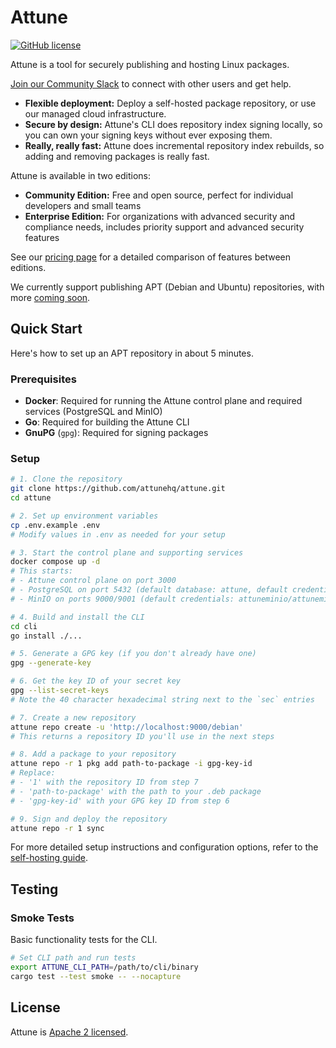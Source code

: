 # Attune
[![GitHub license](https://img.shields.io/badge/license-Apache%202.0-blue.svg)](https://github.com/attunehq/attune/blob/main/LICENSE)

Attune is a tool for securely publishing and hosting Linux packages.

[Join our Community Slack](https://join.slack.com/t/attunecommunityslack/shared_invite/zt-33fmjoepy-w5HUiI6P44G15QJlvYhQiw) to connect with other users and get help.

- **Flexible deployment:** Deploy a self-hosted package repository, or use our managed cloud infrastructure.
- **Secure by design:** Attune's CLI does repository index signing locally, so you can own your signing keys without ever exposing them.
- **Really, really fast:** Attune does incremental repository index rebuilds, so adding and removing packages is really fast.

Attune is available in two editions:
- **Community Edition:** Free and open source, perfect for individual developers and small teams
- **Enterprise Edition:** For organizations with advanced security and compliance needs, includes priority support and advanced security features

See our [pricing page](https://www.attunehq.com/pricing) for a detailed comparison of features between editions.

We currently support publishing APT (Debian and Ubuntu) repositories, with more [coming soon](https://attunehq.com).

## Quick Start

Here's how to set up an APT repository in about 5 minutes.

### Prerequisites

- **Docker**: Required for running the Attune control plane and required services (PostgreSQL and MinIO)
- **Go**: Required for building the Attune CLI
- **GnuPG** (`gpg`): Required for signing packages

### Setup

```bash
# 1. Clone the repository
git clone https://github.com/attunehq/attune.git
cd attune

# 2. Set up environment variables
cp .env.example .env
# Modify values in .env as needed for your setup

# 3. Start the control plane and supporting services
docker compose up -d
# This starts:
# - Attune control plane on port 3000
# - PostgreSQL on port 5432 (default database: attune, default credentials: attune/attune)
# - MinIO on ports 9000/9001 (default credentials: attuneminio/attuneminio)

# 4. Build and install the CLI
cd cli
go install ./...

# 5. Generate a GPG key (if you don't already have one)
gpg --generate-key

# 6. Get the key ID of your secret key
gpg --list-secret-keys
# Note the 40 character hexadecimal string next to the `sec` entries

# 7. Create a new repository
attune repo create -u 'http://localhost:9000/debian'
# This returns a repository ID you'll use in the next steps

# 8. Add a package to your repository
attune repo -r 1 pkg add path-to-package -i gpg-key-id
# Replace:
# - '1' with the repository ID from step 7
# - 'path-to-package' with the path to your .deb package
# - 'gpg-key-id' with your GPG key ID from step 6

# 9. Sign and deploy the repository
attune repo -r 1 sync
```

For more detailed setup instructions and configuration options, refer to the [self-hosting guide](./docs/user-guide/self-hosting.md).

## Testing

### Smoke Tests
Basic functionality tests for the CLI.

```bash
# Set CLI path and run tests
export ATTUNE_CLI_PATH=/path/to/cli/binary
cargo test --test smoke -- --nocapture
```

## License

Attune is [Apache 2 licensed](./LICENSE).
